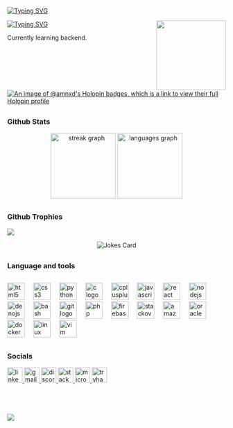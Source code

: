 [![Typing SVG](https://readme-typing-svg.herokuapp.com?font=&weight=250&duration=2200&pause=1000&color=18D83DDB&background=FF000000&repeat=false&width=435&lines=%5B~%5D%24+whoami)](https://git.io/typing-svg)

[![Typing SVG](https://readme-typing-svg.herokuapp.com?font=Montserrat&weight=350&size=30&duration=3000&pause=1000&color=B5FFD2E3&background=FF000000&repeat=false&width=435&lines=Aman+Gupta)](https://git.io/typing-svg)
<img align="right" height="160" src="https://github.com/Anmol-Baranwal/Cool-GIFs-For-GitHub/assets/74038190/6f28d73e-0d7e-4a6c-8ddf-bb24b69a71c0" />
<div align="left">Currently learning backend.</div>

##
[![An image of @amnxd's Holopin badges, which is a link to view their full Holopin profile](https://holopin.me/amnxd)](https://holopin.io/@amnxd)

##
<h3 align="left">Github Stats</h3>
<div align="center">
  <img src="https://streak-stats.demolab.com?user=amnxd&locale=en&mode=daily&theme=shadow_green&hide_border=false&border_radius=5" height="150" alt="streak graph"  />
  <img src="https://github-readme-stats.vercel.app/api/top-langs?username=amnxd&locale=en&hide_title=false&layout=compact&card_width=320&langs_count=5&theme=shadow_green&hide_border=false" height="150" alt="languages graph"  />
</div>

##
<h3 align="left">Github Trophies</h3>

![](https://github-profile-trophy.vercel.app/?username=amnxd&theme=gruvbox&no-frame=false&no-bg=true&margin-w=4)
<div align="center">

![Jokes Card](https://readme-jokes.vercel.app/api)
</div>

##
<h3 align="left">Language and tools</h3>

##
<div align="left">
  <img src="https://cdn.simpleicons.org/html5/E34F26" height="40" alt="html5 logo"  />
  <img width="12" />
  <img src="https://cdn.simpleicons.org/css3/1572B6" height="40" alt="css3 logo"  />
  <img width="12" />
  <img src="https://cdn.simpleicons.org/python/3776AB" height="40" alt="python logo"  />
  <img width="12" />
  <img src="https://cdn.simpleicons.org/c/A8B9CC" height="40" alt="c logo"  />
  <img width="12" />
  <img src="https://cdn.simpleicons.org/c++/00599C" height="40" alt="cplusplus logo"  />
  <img width="12" />
  <img src="https://skillicons.dev/icons?i=js" height="40" alt="javascript logo"  />
  <img width="12" />
  <img src="https://cdn.simpleicons.org/react/61DAFB" height="40" alt="react logo"  />
  <img width="12" />
  <img src="https://cdn.simpleicons.org/nodedotjs/339933" height="40" alt="nodejs logo"  />
  <img width="12" />
  <img src="https://cdn.simpleicons.org/deno/000000" height="40" alt="denojs logo"  />
  <img width="12" />
  <img src="https://cdn.simpleicons.org/gnubash/4EAA25" height="40" alt="bash logo"  />
  <img width="12" />
  <img src="https://cdn.simpleicons.org/git/F05032" height="40" alt="git logo"  />
  <img width="12" />
  <img src="https://cdn.simpleicons.org/php/777BB4" height="40" alt="php logo"  />
  <img width="12" />
  <img src="https://cdn.jsdelivr.net/gh/devicons/devicon/icons/firebase/firebase-plain-wordmark.svg" height="40" alt="firebase logo"  />
  <img width="12" />
  <img src="https://cdn.simpleicons.org/stackoverflow/F58025" height="40" alt="stackoverflow logo"  />
  <img width="12" />
  <img src="https://cdn.jsdelivr.net/gh/devicons/devicon/icons/amazonwebservices/amazonwebservices-line-wordmark.svg" height="40" alt="amazonwebservices logo"  />
  <img width="12" />
  <img src="https://cdn.simpleicons.org/oracle/F80000" height="40" alt="oracle logo"  />
  <img width="12" />
  <img src="https://cdn.jsdelivr.net/gh/devicons/devicon/icons/docker/docker-plain-wordmark.svg" height="40" alt="docker logo"  />
  <img width="12" />
  <img src="https://cdn.jsdelivr.net/gh/devicons/devicon/icons/linux/linux-original.svg" height="40" alt="linux logo"  />
  <img width="12" />
  <img src="https://cdn.simpleicons.org/vim/019733" height="40" alt="vim logo"  />
</div>

##

<h3 align="left">Socials</h3>

<div align="left">
  <a href="https://linkedin.com/in/amnxd" target="_blank">
    <img src="https://img.shields.io/static/v1?message=LinkedIn&logo=linkedin&label=&color=0077B5&logoColor=white&labelColor=&style=for-the-badge" height="35" alt="linkedin logo" />
  </a>
  <a href="aman@malevolent.in" target="_blank">
    <img src="https://img.shields.io/static/v1?message=Gmail&logo=gmail&label=&color=D14836&logoColor=white&labelColor=&style=for-the-badge" height="35" alt="gmail logo" />
  </a>
  <a href="https://discord.com/users/1288507196019052567" target="_blank">
    <img src="https://img.shields.io/static/v1?message=Discord&logo=discord&label=&color=7289DA&logoColor=white&labelColor=&style=for-the-badge" height="35" alt="discord logo" />
  </a>
  <a href="https://stackoverflow.com/users/your-stackoverflow-id" target="_blank">
    <img src="https://img.shields.io/static/v1?message=Stackoverflow&logo=stackoverflow&label=&color=FE7A16&logoColor=white&labelColor=&style=for-the-badge" height="35" alt="stackoverflow logo" />
  </a>
  <a href="mailto:aman@malevolent.in" target="_blank">
    <img src="https://img.shields.io/static/v1?message=Outlook&logo=microsoft-outlook&label=&color=0078D4&logoColor=white&labelColor=&style=for-the-badge" height="35" alt="microsoft-outlook logo" />
  </a>
  <a href="https://tryhackme.com/p/amnxd" target="_blank">
    <img src="https://img.shields.io/static/v1?message=TryHackMe&logo=tryhackme&label=&color=88cc14&logoColor=white&labelColor=&style=for-the-badge" height="35" alt="tryhackme logo" />
  </a>
</div>

##

<br clear="both">

###

[![](https://visitcount.itsvg.in/api?id=amnxd&icon=6&color=0)](https://visitcount.itsvg.in)

##
